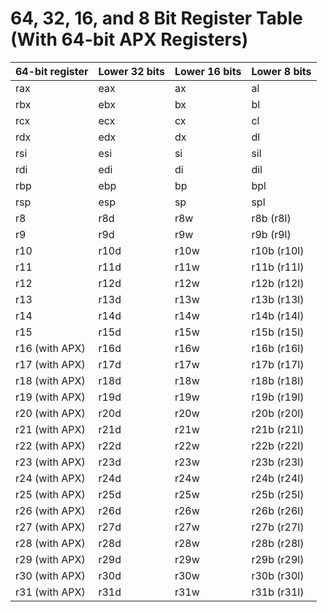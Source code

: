 # 64, 32, 16, and 8 Bit Register Table (With 64-bit APX Registers)
| 64-bit register   | Lower 32 bits	| Lower 16 bits	| Lower 8 bits |
|-------------------|---------------|---------------|--------------|
| rax	            | eax	        | ax	        | al           |
| rbx	            | ebx	        | bx	        | bl           |
| rcx               | ecx	        | cx	        | cl           |
| rdx               | edx	        | dx	        | dl           |
| rsi               | esi	        | si	        | sil          |
| rdi               | edi	        | di	        | dil          |
| rbp               | ebp	        | bp	        | bpl          |
| rsp               | esp	        | sp	        | spl          |
| r8	            | r8d           | r8w	        | r8b (r8l)    |
| r9	            | r9d           | r9w	        | r9b (r9l)    |
| r10	            | r10d	        | r10w	        | r10b (r10l)  |
| r11	            | r11d	        | r11w	        | r11b (r11l)  |
| r12	            | r12d	        | r12w	        | r12b (r12l)  |
| r13	            | r13d	        | r13w	        | r13b (r13l)  |
| r14	            | r14d	        | r14w	        | r14b (r14l)  |
| r15	            | r15d	        | r15w	        | r15b (r15l)  |
| r16 (with APX)	| r16d	        | r16w	        | r16b (r16l)  |
| r17 (with APX)	| r17d	        | r17w	        | r17b (r17l)  |
| r18 (with APX)	| r18d	        | r18w	        | r18b (r18l)  |
| r19 (with APX)	| r19d	        | r19w	        | r19b (r19l)  |
| r20 (with APX)	| r20d	        | r20w	        | r20b (r20l)  |
| r21 (with APX)	| r21d	        | r21w	        | r21b (r21l)  |
| r22 (with APX)	| r22d	        | r22w	        | r22b (r22l)  |
| r23 (with APX)	| r23d	        | r23w	        | r23b (r23l)  |
| r24 (with APX)	| r24d	        | r24w	        | r24b (r24l)  |
| r25 (with APX)	| r25d	        | r25w	        | r25b (r25l)  |
| r26 (with APX)	| r26d	        | r26w	        | r26b (r26l)  |
| r27 (with APX)	| r27d	        | r27w	        | r27b (r27l)  |
| r28 (with APX)	| r28d	        | r28w	        | r28b (r28l)  |
| r29 (with APX)	| r29d	        | r29w	        | r29b (r29l)  |
| r30 (with APX)	| r30d	        | r30w	        | r30b (r30l)  |
| r31 (with APX)	| r31d	        | r31w	        | r31b (r31l)  |
